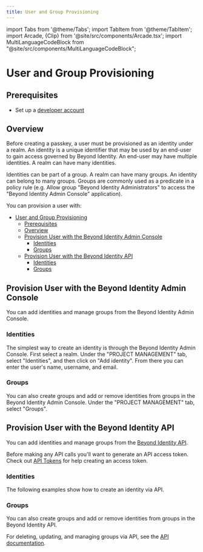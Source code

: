 ```yaml
---
title: User and Group Provisioning
---
```


import Tabs from '@theme/Tabs';
import TabItem from '@theme/TabItem';
import Arcade, {Clip} from '@site/src/components/Arcade.tsx';
import MultiLanguageCodeBlock from "@site/src/components/MultiLanguageCodeBlock";

# User and Group Provisioning

## Prerequisites

- Set up a [developer account](./account-setup)

## Overview

Before creating a passkey, a user must be provisioned as an identity under a realm. An identity is a unique identifier that may be used by an end-user to gain access governed by Beyond Identity. An end-user may have multiple identities. A realm can have many identities.

Identities can be part of a group. A realm can have many groups. An identity can belong to many groups. Groups are commonly used as a predicate in a policy rule (e.g. Allow group "Beyond Identity Administrators" to access the "Beyond Identity Admin Console" application).

You can provision a user with:

- [User and Group Provisioning](#user-and-group-provisioning)
  - [Prerequisites](#prerequisites)
  - [Overview](#overview)
  - [Provision User with the Beyond Identity Admin Console](#provision-user-with-the-beyond-identity-admin-console)
    - [Identities](#identities)
    - [Groups](#groups)
  - [Provision User with the Beyond Identity API](#provision-user-with-the-beyond-identity-api)
    - [Identities](#identities-1)
    - [Groups](#groups-1)

## Provision User with the Beyond Identity Admin Console

You can add identities and manage groups from the Beyond Identity Admin Console.

### Identities

The simplest way to create an identity is through the Beyond Identity Admin Console. First select a realm. Under the "PROJECT MANAGEMENT" tab, select "Identities", and then click on "Add identity". From there you can enter the user's name, username, and email.

<Arcade clip={Clip.CreateIdentity} />

### Groups

You can also create groups and add or remove identities from groups in the Beyond Identity Admin Console. Under the "PROJECT MANAGEMENT" tab, select "Groups".

<Arcade clip={Clip.AddIdentityToGroup} />

## Provision User with the Beyond Identity API

You can add identities and manage groups from the [Beyond Identity API](https://developer.beyondidentity.com/api/v1).

Before making any API calls you'll want to generate an API access token. Check out [API Tokens](./api-token) for help creating an access token.

### Identities

The following examples show how to create an identity via API.

<MultiLanguageCodeBlock
curl='curl "https://api-$(REGION).beyondidentity.com/v1/tenants/$(TENANT_ID)/realms/$(REALM_ID)/identities" \
-X POST \
-H "Authorization: Bearer $(API_TOKEN)" \
-H "Content-Type: application/json" \
-d "{\"identity\":{\"display_name\":\"$(NAME)\",\"traits\": {\"type\": \"traits_v0\",\"username\": \"$(USERNAME)\",
\"primary_email_address\":\"$(EMAIL)\"}}}"'
title="/identities"
/>

### Groups

You can also create groups and add or remove identities from groups in the Beyond Identity API.

For deleting, updating, and managing groups via API, see the [API documentation](https://developer.beyondidentity.com/api/v1#tag/Groups).
